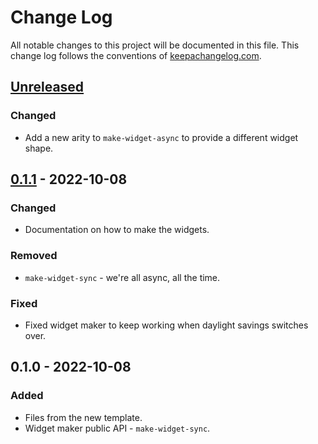 # Change Log
All notable changes to this project will be documented in this file. This change log follows the conventions of [keepachangelog.com](http://keepachangelog.com/).

## [Unreleased]
### Changed
- Add a new arity to `make-widget-async` to provide a different widget shape.

## [0.1.1] - 2022-10-08
### Changed
- Documentation on how to make the widgets.

### Removed
- `make-widget-sync` - we're all async, all the time.

### Fixed
- Fixed widget maker to keep working when daylight savings switches over.

## 0.1.0 - 2022-10-08
### Added
- Files from the new template.
- Widget maker public API - `make-widget-sync`.

[Unreleased]: https://sourcehost.site/your-name/dbtools-clojure/compare/0.1.1...HEAD
[0.1.1]: https://sourcehost.site/your-name/dbtools-clojure/compare/0.1.0...0.1.1
